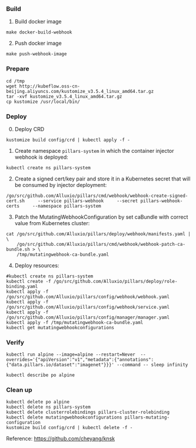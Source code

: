 

### Build

1. Build docker image

```
make docker-build-webhook
```

2. Push docker image

```
make push-webhook-image
```


### Prepare

```
cd /tmp
wget http://kubeflow.oss-cn-beijing.aliyuncs.com/kustomize_v3.5.4_linux_amd64.tar.gz
tar -xvf kustomize_v3.5.4_linux_amd64.tar.gz
cp kustomize /usr/local/bin/
```


### Deploy

0. Deploy CRD

```
kustomize build config/crd | kubectl apply -f -
```


1. Create namespace `pillars-system` in which the container injector webhook is deployed:

```
kubectl create ns pillars-system
```


2. Create a signed cert/key pair and store it in a Kubernetes secret that will be consumed by injector deployment:

```
/go/src/github.com/Alluxio/pillars/cmd/webhook/webhook-create-signed-cert.sh     --service pillars-webhook     --secret pillars-webhook-certs     --namespace pillars-system
```

3. Patch the MutatingWebhookConfiguration by set caBundle with correct value from Kubernetes cluster:

```
cat /go/src/github.com/Alluxio/pillars/deploy/webhook/manifests.yaml | \
    /go/src/github.com/Alluxio/pillars/cmd/webhook/webhook-patch-ca-bundle.sh > \
    /tmp/mutatingwebhook-ca-bundle.yaml
```

4. Deploy resources:

```
#kubectl create ns pillars-system
kubectl create -f /go/src/github.com/Alluxio/pillars/deploy/role-binding.yaml
kubectl apply -f /go/src/github.com/Alluxio/pillars/config/webhook/webhook.yaml
kubectl apply -f /go/src/github.com/Alluxio/pillars/config/webhook/service.yaml
kubectl apply -f /go/src/github.com/Alluxio/pillars/config/manager/manager.yaml
kubectl apply -f /tmp/mutatingwebhook-ca-bundle.yaml
kubectl get mutatingwebhookconfigurations
```


### Verify


```
kubectl run alpine --image=alpine --restart=Never  --overrides='{"apiVersion":"v1","metadata":{"annotations":{"data.pillars.io/dataset":"imagenet"}}}' --command -- sleep infinity
```

```
kubectl describe po alpine
```


### Clean up

```
kubectl delete po alpine
kubectl delete ns pillars-system
kubectl delete clusterrolebindings pillars-cluster-rolebinding
kubectl delete mutatingwebhookconfigurations pillars-mutating-configuration
kustomize build config/crd | kubectl delete -f -
```

Reference: https://github.com/cheyang/knsk